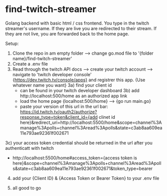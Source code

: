 # find-twitch-streamer
Golang backend with basic html / css frontend. You type in the twitch streamer's username. If they are live you are redirected to their stream. If they are not live, you are forwarded back to the home page.

Setup:

1) Clone the repo in am empty folder  --> change go.mod file to '{folder name}/find-twitch-streamer'
2) Create a .env file 
3) Read through the twitch API docs  --> create your twitch account --> navigate to 'twitch developer console' {https://dev.twitch.tv/console/apps} and registrer this app. {Use whatever name you want}
  3a) find your client id
    - can be found in your twitch developer dashboard
  3b) add http://localhost:500/home as an authorized app link
   - load the home page {localhost:500/home} --> {go run main.go}
   - paste your version of this url in the url bar: 
   https://id.twitch.tv/oauth2/authorize?response_type=token&client_id={add clinet id here}&redirect_uri=http://localhost:5500/home&scope=channel%3Amanage%3Apolls+channel%3Aread%3Apolls&state=c3ab8aa609ea11e793ae92361f002671
   
  3c) your access token credential should be returned in the url after you authenticatt with twitch
  - http://localhost:5500/home#access_token={access token is here}&scope=channel%3Amanage%3Apolls+channel%3Aread%3Apolls&state=c3ab8aa609ea11e793ae92361f002671&token_type=bearer

4) add your {Client ID} & {Access Token or Bearer Token} to your .env file 

5) all good to go




